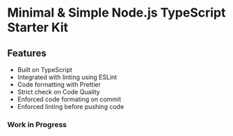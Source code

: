 # Minimal & Simple Node.js TypeScript Starter Kit

## Features

- Built on TypeScript
- Integrated with linting using ESLint
- Code formatting with Prettier
- Strict check on Code Quality
- Enforced code formating on commit
- Enforced linting before pushing code

### Work in Progress